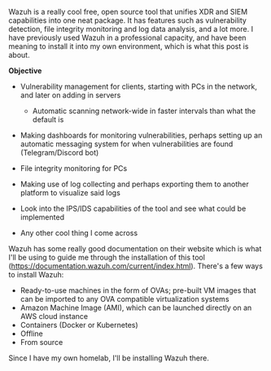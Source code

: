 Wazuh is a really cool free, open source tool that unifies XDR and SIEM capabilities into one neat package. It has features such as vulnerability detection, file integrity monitoring and log data analysis, and a lot more. I have previously used Wazuh in a professional capacity, and have been meaning to install it into my own environment, which is what this post is about.

**Objective**

- Vulnerability management for clients, starting with PCs in the network, and later on adding in servers
  - Automatic scanning network-wide in faster intervals than what the default is

- Making dashboards for monitoring vulnerabilities, perhaps setting up an automatic messaging system for when vulnerabilities are found (Telegram/Discord bot)
- File integrity monitoring for PCs
- Making use of log collecting and perhaps exporting them to another platform to visualize said logs
- Look into the IPS/IDS capabilities of the tool and see what could be implemented
- Any other cool thing I come across

Wazuh has some really good documentation on their website which is what I'll be using to guide me through the installation of this tool (https://documentation.wazuh.com/current/index.html). There's a few ways to install Wazuh:

- Ready-to-use machines in the form of OVAs; pre-built VM images that can be imported to any OVA compatible virtualization systems
- Amazon Machine Image (AMI), which can be launched directly on an AWS cloud instance
- Containers (Docker or Kubernetes)
- Offline
- From source 

Since I have my own homelab, I'll be installing Wazuh there.